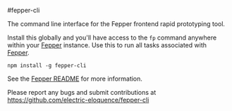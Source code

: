 #fepper-cli

The command line interface for the Fepper frontend rapid prototyping tool.

Install this globally and you'll have access to the `fp` command anywhere 
within your [Fepper](https://github.com/electric-eloquence/fepper) instance. 
Use this to run all tasks associated with [Fepper](https://github.com/electric-eloquence/fepper).

```shell
npm install -g fepper-cli
```

See the [Fepper README](https://github.com/electric-eloquence/fepper) for more 
information.

Please report any bugs and submit contributions at 
https://github.com/electric-eloquence/fepper-cli
